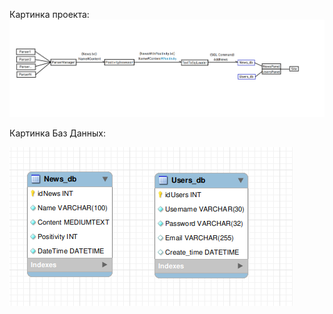 Картинка проекта:
![ProjectPicture](Picture.png)

Картинка Баз Данных:

![DBPicture](Databases_picture.png)

